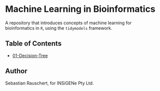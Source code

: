# Machine Learning in Bioinformatics

A repository that introduces concepts of machine learning for bioinformatics in `R`, using the `tidymodels` framework.

## Table of Contents

- [01-Decision-Tree](summaries/01-Decision-Tree.md)


## Author
Sebastian Rauschert, for INSiGENe Pty Ltd.